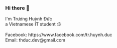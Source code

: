 ### Hi there 👋

<!--
**huynhduc0/huynhduc0** is a ✨ _special_ ✨ repository because its `README.md` (this file) appears on your GitHub profile. --!>

I'm Trương Huỳnh Đức <br>

a Vietnamese IT student :3 <br>

<br>
Facebook: https://www.facebook.com/tr.huynh.duc <br>
Email: thduc.dev@gmail.com <br>

